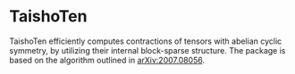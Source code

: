 # TaishoTen
TaishoTen efficiently computes contractions of tensors with abelian cyclic symmetry, by utilizing their internal block-sparse structure. The package is based on the algorithm outlined in [arXiv:2007.08056](https://arxiv.org/pdf/2007.08056.pdf). 




























































































































